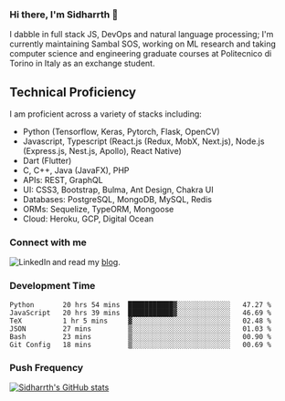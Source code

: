 ### Hi there, I'm Sidharrth 👋

I dabble in full stack JS, DevOps and natural language processing; I'm currently maintaining Sambal SOS, working on ML research and taking computer science and engineering graduate courses at Politecnico di Torino in Italy as an exchange student. 

## Technical Proficiency
I am proficient across a variety of stacks including:
- Python (Tensorflow, Keras, Pytorch, Flask, OpenCV)
- Javascript, Typescript (React.js (Redux, MobX, Next.js), Node.js (Express.js, Nest.js, Apollo), React Native)
- Dart (Flutter)
- C, C++, Java (JavaFX), PHP
- APIs: REST, GraphQL
- UI: CSS3, Bootstrap, Bulma, Ant Design, Chakra UI
- Databases: PostgreSQL, MongoDB, MySQL, Redis
- ORMs: Sequelize, TypeORM, Mongoose
- Cloud: Heroku, GCP, Digital Ocean

### Connect with me

[<img align="left" alt="LinkedIn" src="https://img.shields.io/badge/linkedin-%230077B5.svg?&style=for-the-badge&logo=linkedin&logoColor=white" />][linkedin]
and read my [blog].


### Development Time
<!--START_SECTION:waka-->

```text
Python       20 hrs 54 mins  ███████████▓░░░░░░░░░░░░░   47.27 %
JavaScript   20 hrs 39 mins  ███████████▓░░░░░░░░░░░░░   46.69 %
TeX          1 hr 5 mins     ▓░░░░░░░░░░░░░░░░░░░░░░░░   02.48 %
JSON         27 mins         ▒░░░░░░░░░░░░░░░░░░░░░░░░   01.03 %
Bash         23 mins         ▒░░░░░░░░░░░░░░░░░░░░░░░░   00.90 %
Git Config   18 mins         ▒░░░░░░░░░░░░░░░░░░░░░░░░   00.69 %
```

<!--END_SECTION:waka-->

### Push Frequency
[![Sidharrth's GitHub stats](https://github-readme-stats.vercel.app/api?username=sidharrth2002&show_icons=true)](https://github.com/sidharrth2002/github-readme-stats)

[site]: https://sidharrth.me/
[blog]: https://mathsforgeeks.org/blog
[linkedin]: https://www.linkedin.com/in/sidharrth-nagappan/
